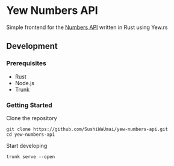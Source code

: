# Yew Numbers API
Simple frontend for the [Numbers API](http://numbersapi.com/) written in Rust using Yew.rs


## Development


### Prerequisites

- Rust
- Node.js
- Trunk


### Getting Started

Clone the repository
```
git clone https://github.com/SushiWaUmai/yew-numbers-api.git
cd yew-numbers-api
```


Start developing
```
trunk serve --open
```
